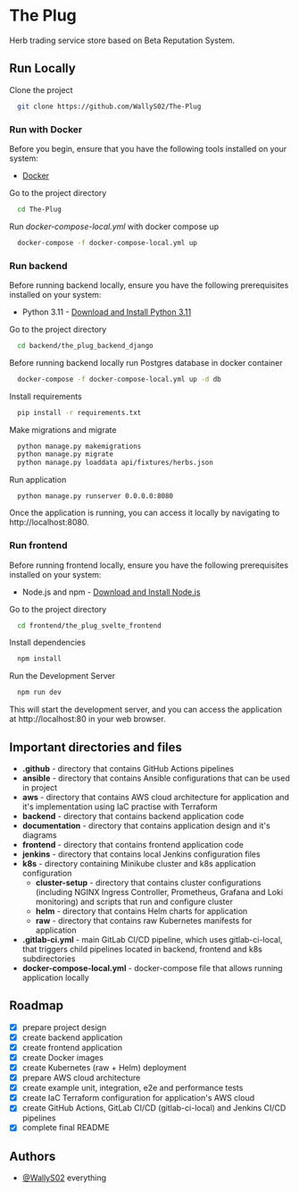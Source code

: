 # The Plug
Herb trading service store based on Beta Reputation System.
## Run Locally
Clone the project

```bash
  git clone https://github.com/WallyS02/The-Plug
```

### Run with Docker
Before you begin, ensure that you have the following tools installed on your system:

- [Docker](https://www.docker.com/get-started)

Go to the project directory

```bash
  cd The-Plug
```

Run *docker-compose-local.yml* with docker compose up

```bash
  docker-compose -f docker-compose-local.yml up  
```

### Run backend
Before running backend locally, ensure you have the following prerequisites installed on your system:
- Python 3.11 - [Download and Install Python 3.11](https://www.python.org/downloads/)

Go to the project directory

```bash
  cd backend/the_plug_backend_django
```
Before running backend locally run Postgres database in docker container
```bash
  docker-compose -f docker-compose-local.yml up -d db
```
Install requirements
```bash
  pip install -r requirements.txt
```
Make migrations and migrate
```bash
  python manage.py makemigrations
  python manage.py migrate
  python manage.py loaddata api/fixtures/herbs.json
```
Run application
```
  python manage.py runserver 0.0.0.0:8080
```
Once the application is running, you can access it locally by navigating to http://localhost:8080.

### Run frontend
Before running frontend locally, ensure you have the following prerequisites installed on your system:
- Node.js and npm - [Download and Install Node.js](https://nodejs.org/)

Go to the project directory
```bash
  cd frontend/the_plug_svelte_frontend
```
Install dependencies
```bash
  npm install
```
Run the Development Server
```bash
  npm run dev
```
This will start the development server, and you can access the application at http://localhost:80 in your web browser.

## Important directories and files
* **.github** - directory that contains GitHub Actions pipelines
* **ansible** - directory that contains Ansible configurations that can be used in project
* **aws** - directory that contains AWS cloud architecture for application and it's implementation using IaC practise with Terraform
* **backend** - directory that contains backend application code
* **documentation** - directory that contains application design and it's diagrams
* **frontend** - directory that contains frontend application code
* **jenkins** - directory that contains local Jenkins configuration files
* **k8s** - directory containing Minikube cluster and k8s application configuration
  * **cluster-setup** - directory that contains cluster configurations (including NGINX Ingress Controller, Prometheus, Grafana and Loki monitoring) and scripts that run and configure cluster
  * **helm** - directory that contains Helm charts for application
  * **raw** - directory that contains raw Kubernetes manifests for application
* **.gitlab-ci.yml** - main GitLab CI/CD pipeline, which uses gitlab-ci-local, that triggers child pipelines located in backend, frontend and k8s subdirectories
* **docker-compose-local.yml** - docker-compose file that allows running application locally

## Roadmap
- [x] prepare project design
- [x] create backend application
- [x] create frontend application
- [x] create Docker images
- [x] create Kubernetes (raw + Helm) deployment
- [x] prepare AWS cloud architecture
- [x] create example unit, integration, e2e and performance tests
- [x] create IaC Terraform configuration for application's AWS cloud
- [x] create GitHub Actions, GitLab CI/CD (gitlab-ci-local) and Jenkins CI/CD pipelines
- [x] complete final README
## Authors
- [@WallyS02](https://github.com/WallyS02) everything

